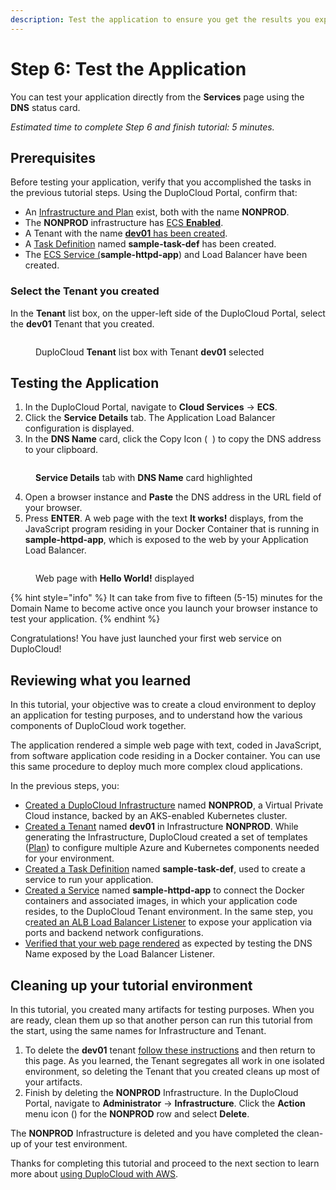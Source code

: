 ```yaml
---
description: Test the application to ensure you get the results you expect
---
```


# Step 6: Test the Application

You can test your application directly from the **Services** page using the **DNS** status card.

_Estimated time to complete Step 6 and finish tutorial: 5 minutes._

## Prerequisites

Before testing your application, verify that you accomplished the tasks in the previous tutorial steps.   Using the DuploCloud Portal, confirm that:

* An [Infrastructure and Plan](../step-1-infrastructure.md) exist, both with the name **NONPROD**.
* The **NONPROD** infrastructure has [ECS **Enabled**](../step-1-infrastructure.md#check-your-work).&#x20;
* A Tenant with the name [**dev01** has been created](../step-2-tenant.md).
* A [Task Definition](step-4-create-app-via-ecs.md) named **sample-task-def** has been created.
* The [ECS Service (](step-5-create-the-ecs-service-and-load-balancer.md)**sample-httpd-app**) and Load Balancer have been created.

### Select the Tenant you created

In the **Tenant** list box, on the upper-left side of the DuploCloud Portal, select the **dev01** Tenant that you created.

<figure><img src="../../../.gitbook/assets/tenant_dev01 (2).png" alt=""><figcaption><p>DuploCloud <strong>Tenant</strong> list box with Tenant <strong>dev01</strong> selected</p></figcaption></figure>

## Testing the Application

1. In the DuploCloud Portal, navigate to **Cloud Services** -> **ECS**.&#x20;
2. Click the **Service Details** tab. The Application Load Balancer configuration is displayed.
3. In the **DNS Name** card, click the Copy Icon ( <img src="../../../.gitbook/assets/copy_icon (1).png" alt="" data-size="line"> ) to copy the DNS address to your clipboard.

<figure><img src="../../../.gitbook/assets/screenshot-nimbusweb.me-2024.02.17-17_14_14.png" alt=""><figcaption><p><strong>Service Details</strong> tab with <strong>DNS Name</strong> card highlighted</p></figcaption></figure>

4. Open a browser instance and **Paste** the DNS address in the URL field of your browser.
5. Press **ENTER**. A web page with the text **It works!** displays, from the JavaScript program residing in your Docker Container that is running in **sample-httpd-app**, which is exposed to the web by your Application Load Balancer.

<div align="left">

<figure><img src="../../../.gitbook/assets/image (40).png" alt=""><figcaption><p>Web page with <strong>Hello World!</strong> displayed</p></figcaption></figure>

</div>

{% hint style="info" %}
It can take from five to fifteen (5-15) minutes for the Domain Name to become active once you launch your browser instance to test your application.
{% endhint %}

Congratulations! You have just launched your first web service on DuploCloud!

## Reviewing what you learned

In this tutorial, your objective was to create a cloud environment to deploy an application for testing purposes, and to understand how the various components of DuploCloud work together.&#x20;

The application rendered a simple web page with text, coded in JavaScript, from software application code residing in a Docker container. You can use this same procedure to deploy much more complex cloud applications.&#x20;

In the previous steps, you:

* [Created a DuploCloud Infrastructure](../step-1-infrastructure.md) named **NONPROD**, a Virtual Private Cloud instance, backed by an AKS-enabled Kubernetes cluster.&#x20;
* [Created a Tenant](../step-2-tenant.md) named **dev01** in Infrastructure **NONPROD**. While generating the Infrastructure, DuploCloud created a set of templates ([Plan](../step-1-infrastructure.md)) to configure multiple Azure and Kubernetes components needed for your environment.
* [Created a Task Definition](step-4-create-app-via-ecs.md) named **sample-task-def**, used to create a service to run your application.
* [Created a Service](../quick-start-eks-services/step-5-create-app-via-k8s.md) named **sample-httpd-app** to connect the Docker containers and associated images, in which your application code resides, to the DuploCloud Tenant environment. In the same step, you c[reated an ALB Load Balancer Listener](step-5-create-the-ecs-service-and-load-balancer.md) to expose your application via ports and backend network configurations.&#x20;
* [Verified that your web page rendered](step-5-test-application.md#testing-the-application) as expected by testing the DNS Name exposed by the  Load Balancer Listener.

## Cleaning up your tutorial environment

In this tutorial, you created many artifacts for testing purposes. When you are ready, clean them up so that another person can run this tutorial from the start, using the same names for Infrastructure and Tenant.

1. To delete the **dev01** tenant [follow these instructions](../../../user-administration/access-control/tenant-access/deleting-a-tenant.md) and then return to this page. As you learned, the Tenant segregates all work in one isolated environment, so deleting the Tenant that you created cleans up most of your artifacts.
2. Finish by deleting the **NONPROD** Infrastructure. In the DuploCloud Portal, navigate to **Administrator** -> **Infrastructure**. Click the **Action** menu icon (<img src="../../../.gitbook/assets/image (4) (3).png" alt="" data-size="line">) for the **NONPROD** row and select **Delete**.&#x20;

The **NONPROD** Infrastructure is deleted and you have completed the clean-up of your test environment.

Thanks for completing this tutorial and proceed to the next section to learn more about [using DuploCloud with AWS](../../use-cases/).
